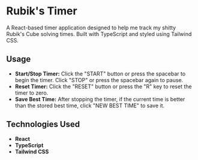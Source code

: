 # Rubik's Timer

A React-based timer application designed to help me track my shitty Rubik's Cube solving times. Built with TypeScript and styled using Tailwind CSS.

## Usage

- **Start/Stop Timer:** Click the "START" button or press the spacebar to begin the timer. Click "STOP" or press the spacebar again to pause.
- **Reset Timer:** Click the "RESET" button or press the "R" key to reset the timer to zero.
- **Save Best Time:** After stopping the timer, if the current time is better than the stored best time, click "NEW BEST TIME" to save it.

## Technologies Used

- **React**
- **TypeScript**
- **Tailwind CSS**
